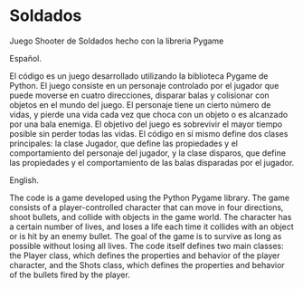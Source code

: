 # Soldados
Juego Shooter de Soldados hecho con la libreria Pygame

Español.

El código es un juego desarrollado utilizando la biblioteca Pygame de Python. El juego consiste en un personaje controlado por el jugador que puede moverse en cuatro direcciones, disparar balas y colisionar con objetos en el mundo del juego. El personaje tiene un cierto número de vidas, y pierde una vida cada vez que choca con un objeto o es alcanzado por una bala enemiga. El objetivo del juego es sobrevivir el mayor tiempo posible sin perder todas las vidas. El código en sí mismo define dos clases principales: la clase Jugador, que define las propiedades y el comportamiento del personaje del jugador, y la clase disparos, que define las propiedades y el comportamiento de las balas disparadas por el jugador.

English.

The code is a game developed using the Python Pygame library. The game consists of a player-controlled character that can move in four directions, shoot bullets, and collide with objects in the game world. The character has a certain number of lives, and loses a life each time it collides with an object or is hit by an enemy bullet. The goal of the game is to survive as long as possible without losing all lives. The code itself defines two main classes: the Player class, which defines the properties and behavior of the player character, and the Shots class, which defines the properties and behavior of the bullets fired by the player.
